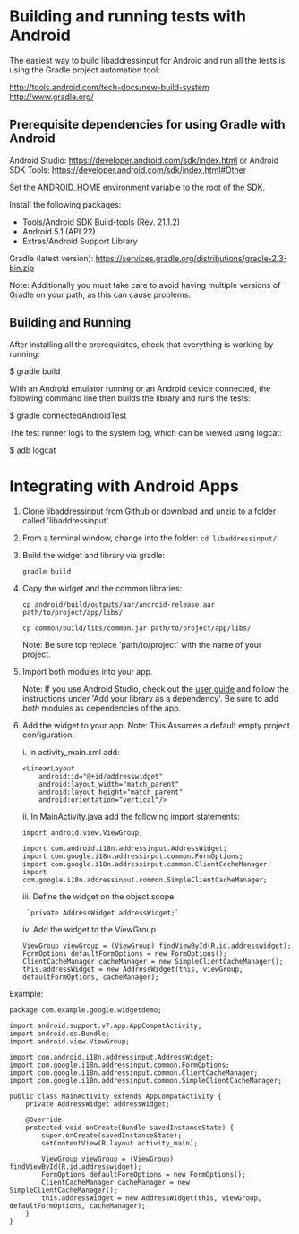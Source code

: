 # Building and running tests with Android


The easiest way to build libaddressinput for Android and run all the tests is
using the Gradle project automation tool:

http://tools.android.com/tech-docs/new-build-system
http://www.gradle.org/


## Prerequisite dependencies for using Gradle with Android

Android Studio: https://developer.android.com/sdk/index.html
or
Android SDK Tools: https://developer.android.com/sdk/index.html#Other

Set the ANDROID_HOME environment variable to the root of the SDK.

Install the following packages:
* Tools/Android SDK Build-tools (Rev. 21.1.2)
* Android 5.1 (API 22)
* Extras/Android Support Library

Gradle (latest version):
  https://services.gradle.org/distributions/gradle-2.3-bin.zip

Note: Additionally you must take care to avoid having multiple versions of
Gradle on your path, as this can cause problems.


## Building and Running

After installing all the prerequisites, check that everything is working by
running:

$ gradle build

With an Android emulator running or an Android device connected, the following
command line then builds the library and runs the tests:

$ gradle connectedAndroidTest

The test runner logs to the system log, which can be viewed using logcat:

$ adb logcat

# Integrating with Android Apps


1. Clone libaddressinput from Github or download and unzip to a folder called 'libaddressinput'.


2. From a terminal window, change into the folder: `cd libaddressinput/`

3. Build the widget and library via gradle:

    `gradle build`

4. Copy the widget and the common libraries:

    `cp android/build/outputs/aar/android-release.aar path/to/project/app/libs/`

    `cp common/build/libs/common.jar path/to/project/app/libs/`

    Note: Be sure top replace 'path/to/project' with the name of your project.

5. Import both modules into your app.

    Note: If you use Android Studio, check out the [user guide](https://developer.android.com/studio/projects/android-library.html#AddDependency) and follow the instructions under 'Add your library as a dependency'. Be sure to add *both* modules as dependencies of the app.

6. Add the widget to your app. Note: This Assumes a default empty project configuration:

    i. In activity_main.xml add:

    ```
    <LinearLayout
        android:id="@+id/addresswidget"
        android:layout_width="match_parent"
        android:layout_height="match_parent"
        android:orientation="vertical"/>
     ```

    ii. In MainActivity.java add the following import statements:

    ```
    import android.view.ViewGroup;

    import com.android.i18n.addressinput.AddressWidget;
    import com.google.i18n.addressinput.common.FormOptions;
    import com.google.i18n.addressinput.common.ClientCacheManager;
    import com.google.i18n.addressinput.common.SimpleClientCacheManager;
    ```

    iii. Define the widget on the object scope

        `private AddressWidget addressWidget;`

    iv. Add the widget to the ViewGroup
    ```
    ViewGroup viewGroup = (ViewGroup) findViewById(R.id.addresswidget);
    FormOptions defaultFormOptions = new FormOptions();
    ClientCacheManager cacheManager = new SimpleClientCacheManager();
    this.addressWidget = new AddressWidget(this, viewGroup, defaultFormOptions, cacheManager);
    ```

Example:

```
package com.example.google.widgetdemo;

import android.support.v7.app.AppCompatActivity;
import android.os.Bundle;
import android.view.ViewGroup;

import com.android.i18n.addressinput.AddressWidget;
import com.google.i18n.addressinput.common.FormOptions;
import com.google.i18n.addressinput.common.ClientCacheManager;
import com.google.i18n.addressinput.common.SimpleClientCacheManager;

public class MainActivity extends AppCompatActivity {
    private AddressWidget addressWidget;

    @Override
    protected void onCreate(Bundle savedInstanceState) {
        super.onCreate(savedInstanceState);
        setContentView(R.layout.activity_main);

        ViewGroup viewGroup = (ViewGroup) findViewById(R.id.addresswidget);
        FormOptions defaultFormOptions = new FormOptions();
        ClientCacheManager cacheManager = new SimpleClientCacheManager();
        this.addressWidget = new AddressWidget(this, viewGroup, defaultFormOptions, cacheManager);
    }
}
```
